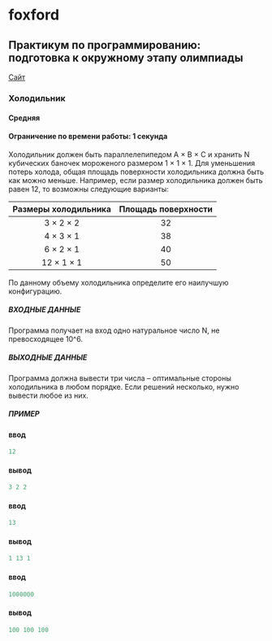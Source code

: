 # foxford
## Практикум по программированию: подготовка к окружному этапу олимпиады ##

<p>
    <a href="https://foxford.ru/courses/995/lessons/28399">Сайт</a>
</p>

### Холодильник ###
#### Средняя ####
#### Ограничение по времени работы: 1 секунда ####

Холодильник должен быть параллелепипедом A × B × C и хранить N кубических баночек мороженого размером 1 × 1 × 1. 
Для уменьшения потерь холода, общая площадь поверхности холодильника должна быть как можно меньше. 
Например, если размер холодильника должен быть равен 12, то возможны следующие варианты:

|Размеры холодильника			|	Площадь поверхности			|
|:-----------------------------:|:-----------------------------:|
|  3 × 2 × 2					|	32							|
|  4 × 3 × 1					|	38							|
|  6 × 2 × 1					|	40							|
|  12 × 1 × 1					|	50							|

По данному объему холодильника определите его наилучшую конфигурацию.

##### ВХОДНЫЕ ДАННЫЕ #####
Программа получает на вход одно натуральное число N, не превосходящее 10^6.

##### ВЫХОДНЫЕ ДАННЫЕ #####
Программа должна вывести три числа – оптимальные стороны холодильника в любом порядке. 
Если решений несколько, нужно вывести любое из них.

##### ПРИМЕР #####
#### ввод ####
```c++
12
```
#### вывод ####
```c++
3 2 2
```
#### ввод ####
```c++
13
```
#### вывод ####
```c++
1 13 1
```
#### ввод ####
```c++
1000000
```
#### вывод ####
```c++
100 100 100
```